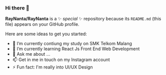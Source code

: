 ### Hi there 👋


**RayNanta/RayNanta** is a ✨ _special_ ✨ repository because its `README.md` (this file) appears on your GitHub profile.

Here are some ideas to get you started:

- :school_satchel: I’m currently contiung my study on SMK Telkom Malang
- 🌱 I’m currently learning React Js Front End Web Development
- 💬 Ask me about ...
- 📫 Get in me in touch on my Instagram account
- ⚡ Fun fact: I'm really into UI/UX Design


